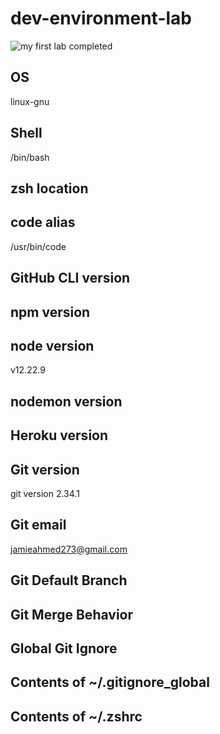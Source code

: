 # dev-environment-lab
![my first lab completed](https://imgur.com/a/ZUWC4Us)

## OS

linux-gnu

## Shell

/bin/bash

## zsh location


## code alias

/usr/bin/code

## GitHub CLI version


## npm version


## node version

v12.22.9

## nodemon version


## Heroku version


## Git version

git version 2.34.1

## Git email

jamieahmed273@gmail.com

## Git Default Branch


## Git Merge Behavior


## Global Git Ignore


## Contents of ~/.gitignore_global


## Contents of ~/.zshrc

